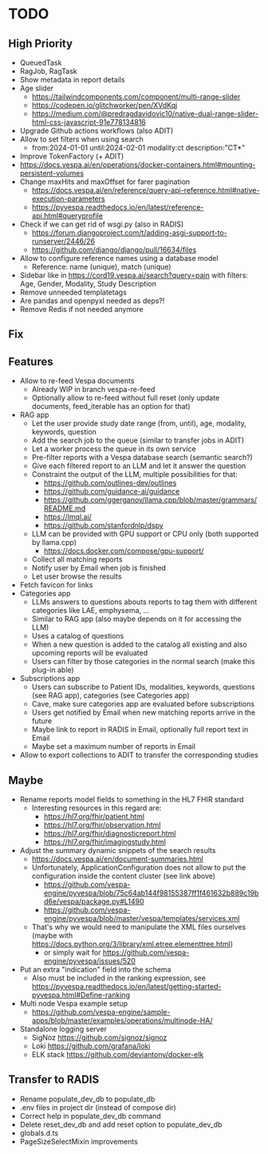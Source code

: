 # TODO

## High Priority

- QueuedTask
- RagJob, RagTask
- Show metadata in report details
- Age slider
  - <https://tailwindcomponents.com/component/multi-range-slider>
  - <https://codepen.io/glitchworker/pen/XVdKqj>
  - <https://medium.com/@predragdavidovic10/native-dual-range-slider-html-css-javascript-91e778134816>
- Upgrade Github actions workflows (also ADIT)
- Allow to set filters when using search
  - from:2024-01-01 until:2024-02-01 modality:ct description:"CT\*"
- Improve TokenFactory (+ ADIT)
- <https://docs.vespa.ai/en/operations/docker-containers.html#mounting-persistent-volumes>
- Change maxHits and maxOffset for farer pagination
  - <https://docs.vespa.ai/en/reference/query-api-reference.html#native-execution-parameters>
  - <https://pyvespa.readthedocs.io/en/latest/reference-api.html#queryprofile>
- Check if we can get rid of wsgi.py (also in RADIS)
  - <https://forum.djangoproject.com/t/adding-asgi-support-to-runserver/2446/26>
  - <https://github.com/django/django/pull/16634/files>
- Allow to configure reference names using a database model
  - Reference: name (unique), match (unique)
- Sidebar like in <https://cord19.vespa.ai/search?query=pain> with filters: Age, Gender, Modality, Study Description
- Remove unneeded templatetags
- Are pandas and openpyxl needed as deps?!
- Remove Redis if not needed anymore

## Fix

## Features

- Allow to re-feed Vespa documents
  - Already WIP in branch vespa-re-feed
  - Optionally allow to re-feed without full reset (only update documents, feed_iterable has an option for that)
- RAG app
  - Let the user provide study date range (from, until), age, modality, keywords, question
  - Add the search job to the queue (similar to transfer jobs in ADIT)
  - Let a worker process the queue in its own service
  - Pre-filter reports with a Vespa database search (semantic search?)
  - Give each filtered report to an LLM and let it answer the question
  - Constraint the output of the LLM, multiple possibilities for that:
    - <https://github.com/outlines-dev/outlines>
    - <https://github.com/guidance-ai/guidance>
    - <https://github.com/ggerganov/llama.cpp/blob/master/grammars/README.md>
    - <https://lmql.ai/>
    - <https://github.com/stanfordnlp/dspy>
  - LLM can be provided with GPU support or CPU only (both supported by llama.cpp)
    - <https://docs.docker.com/compose/gpu-support/>
  - Collect all matching reports
  - Notify user by Email when job is finished
  - Let user browse the results
- Fetch favicon for links
- Categories app
  - LLMs answers to questions abouts reports to tag them with different categories like LAE, emphysema, ...
  - Similar to RAG app (also maybe depends on it for accessing the LLM)
  - Uses a catalog of questions
  - When a new question is added to the catalog all existing and also upcoming reports will be evaluated
  - Users can filter by those categories in the normal search (make this plug-in able)
- Subscriptions app
  - Users can subscribe to Patient IDs, modalities, keywords, questions (see RAG app), categories (see Categories app)
  - Cave, make sure categories app are evaluated before subscriptions
  - Users get notified by Email when new matching reports arrive in the future
  - Maybe link to report in RADIS in Email, optionally full report text in Email
  - Maybe set a maximum number of reports in Email
- Allow to export collections to ADIT to transfer the corresponding studies

## Maybe

- Rename reports model fields to something in the HL7 FHIR standard
  - Interesting resources in this regard are:
    - <https://hl7.org/fhir/patient.html>
    - <https://hl7.org/fhir/observation.html>
    - <https://hl7.org/fhir/diagnosticreport.html>
    - <https://hl7.org/fhir/imagingstudy.html>
- Adjust the summary dynamic snippets of the search results
  - <https://docs.vespa.ai/en/document-summaries.html>
  - Unfortunately, ApplicationConfiguration does not allow to put the configuration inside the content cluster (see link above)
    - <https://github.com/vespa-engine/pyvespa/blob/75c64ab144f98155387ff1f461632b889c19bd6e/vespa/package.py#L1490>
    - <https://github.com/vespa-engine/pyvespa/blob/master/vespa/templates/services.xml>
  - That's why we would need to manipulate the XML files ourselves (maybe with <https://docs.python.org/3/library/xml.etree.elementtree.html>)
    - or simply wait for <https://github.com/vespa-engine/pyvespa/issues/520>
- Put an extra "indication" field into the schema
  - Also must be included in the ranking expression, see <https://pyvespa.readthedocs.io/en/latest/getting-started-pyvespa.html#Define-ranking>
- Multi node Vespa example setup
  - <https://github.com/vespa-engine/sample-apps/blob/master/examples/operations/multinode-HA/>
- Standalone logging server
  - SigNoz <https://github.com/signoz/signoz>
  - Loki <https://github.com/grafana/loki>
  - ELK stack <https://github.com/deviantony/docker-elk>

## Transfer to RADIS

- Rename populate_dev_db to populate_db
- .env files in project dir (instead of compose dir)
- Correct help in populate_dev_db command
- Delete reset_dev_db and add reset option to populate_dev_db
- globals.d.ts
- PageSizeSelectMixin improvements
